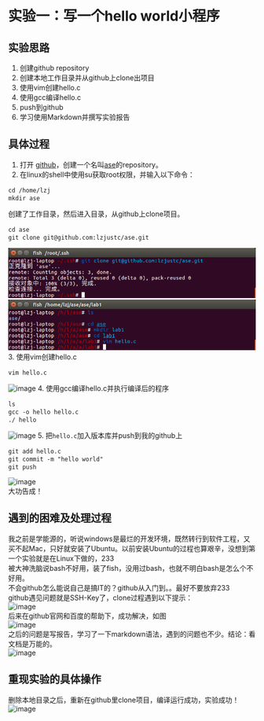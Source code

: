 # 实验一：写一个hello world小程序
## 实验思路
1. 创建github repository  
2. 创建本地工作目录并从github上clone出项目  
3. 使用vim创建hello.c  
4. 使用gcc编译hello.c  
5. push到github  
6. 学习使用Markdown并撰写实验报告

## 具体过程
1. 打开 [github](http://github.com/)，创建一个名叫[ase](https://github.com/lzjustc/ase)的repository。
2. 在linux的shell中使用su获取root权限，并输入以下命令：
``` shell
cd /home/lzj
mkdir ase
```
创建了工作目录，然后进入目录，从github上clone项目。
```shell
cd ase
git clone git@github.com:lzjustc/ase.git
```
![image](/lab1/report/gitclone.png)  
![image](/lab1/report/shell1.png)
3. 使用vim创建hello.c
``` shell
vim hello.c
```
![image](/vim.png)
4. 使用gcc编译hello.c并执行编译后的程序
``` shell
ls
gcc -o hello hello.c
./ hello
```
![image](/shell2.png)
5. 把```hello.c```加入版本库并push到我的github上
``` shell
git add hello.c
git commit -m "hello world"
git push
```
![image](/git.png)  
大功告成！

## 遇到的困难及处理过程
我之前是学能源的，听说windows是最烂的开发环境，既然转行到软件工程，又买不起Mac，只好就安装了Ubuntu。以前安装Ubuntu的过程也算艰辛，没想到第一个实验就是在Linux下做的，233    
被大神洗脑说bash不好用，装了fish，没用过bash，也就不明白bash是怎么个不好用。  
不会github怎么能说自己是搞IT的？github从入门到。。最好不要放弃233  
github遇见问题就是SSH-Key了，clone过程遇到以下提示：  
![image](/keydenied.png)  
后来在github官网和百度的帮助下，成功解决，如图  
![image](/key2.png)  
之后的问题是写报告，学习了一下markdown语法，遇到的问题也不少。结论：看文档是万能的。  
![image](/github.png)  

## 重现实验的具体操作
删除本地目录之后，重新在github里clone项目，编译运行成功，实验成功！  
![image](/review.png)






